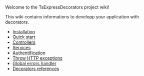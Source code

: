 Welcome to the TsExpressDecorators project wiki!

This wiki contains informations to developp your application with decorators.

* [Installation](https://github.com/Romakita/ts-express-decorators/wiki/Installation)
* [Quick start](https://github.com/Romakita/ts-express-decorators/wiki/Quick-start)
* [Controllers](https://github.com/Romakita/ts-express-decorators/wiki/Controllers)
* [Services](https://github.com/Romakita/ts-express-decorators/wiki/Services)
* [Authentification](https://github.com/Romakita/ts-express-decorators/wiki/Authentification-strategy)
* [Throw HTTP exceptions](https://github.com/Romakita/ts-express-decorators/wiki/Throw-HTTP-Exceptions)
* [Global errors handler](https://github.com/Romakita/ts-express-decorators/wiki/Global-errors-handler)
* [Decorators references](https://github.com/Romakita/ts-express-decorators/wiki/Decorators-references)